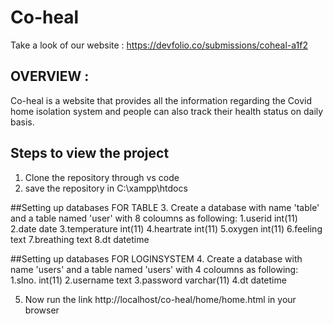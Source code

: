 # Co-heal

Take a look of our website : https://devfolio.co/submissions/coheal-a1f2



## OVERVIEW :
Co-heal is a website that provides all the information regarding the    Covid home isolation system and people can also track their health status on daily basis.


## Steps to view the project
1. Clone the repository through vs code
2. save the repository in C:\xampp\htdocs

##Setting up databases FOR TABLE
3. Create a database with name 'table' and a table named 'user' with 8 coloumns as following:
1.userid int(11)
2.date date
3.temperature int(11)
4.heartrate int(11)
5.oxygen int(11)
6.feeling text
7.breathing text
8.dt datetime

 ##Setting up databases FOR LOGINSYSTEM
 4. Create a database with name 'users' and a table named 'users' with 4 coloumns as following:
    1.slno. int(11)
    2.username text
    3.password varchar(11)
    4.dt  datetime

  5. Now run the link http://localhost/co-heal/home/home.html in your browser
  

